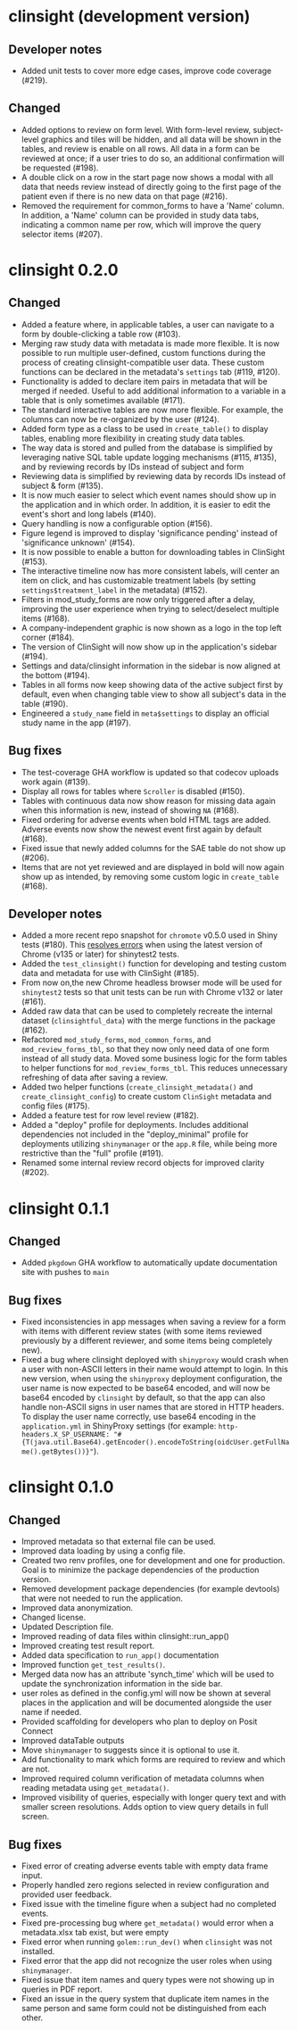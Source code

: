 # clinsight (development version)

## Developer notes

- Added unit tests to cover more edge cases, improve code coverage (#219).

## Changed 

- Added options to review on form level. With form-level review, subject-level graphics and tiles will be hidden, and all data will be shown in the tables, and review is enable on all rows. All data in a form can be reviewed at once; if a user tries to do so, an additional confirmation will be requested (#198).
- A double click on a row in the start page now shows a modal with all data that needs review instead of directly going to the first page of the patient even if there is no new data on that page (#216).
- Removed the requirement for common_forms to have a 'Name' column. In addition, a 'Name' column can be provided in study data tabs, indicating a common name per row, which will improve the query selector items (#207).

# clinsight 0.2.0

## Changed 

- Added a feature where, in applicable tables, a user can navigate to a form by double-clicking a table row (#103).
- Merging raw study data with metadata is made more flexible. It is now possible to run multiple user-defined, custom functions during the process of creating clinsight-compatible user data. These custom functions can be declared in the metadata's `settings` tab (#119, #120).
- Functionality is added to declare item pairs in metadata that will be merged if needed. Useful to add additional information to a variable in a table that is only sometimes available (#171).
- The standard interactive tables are now more flexible. For example, the columns can now be re-organized by the user (#124).
- Added form type as a class to be used in `create_table()` to display tables, enabling more flexibility in creating study data tables.
- The way data is stored and pulled from the database is simplified by leveraging native SQL table update logging mechanisms (#115, #135), and by reviewing records by IDs instead of subject and form    
- Reviewing data is simplified by reviewing data by records IDs instead of subject & form (#135).
- It is now much easier to select which event names should show up in the application and in which order. In addition, it is easier to edit the event's short and long labels (#140).
- Query handling is now a configurable option (#156).
- Figure legend is improved to display 'significance pending' instead of 'significance unknown' (#154).
- It is now possible to enable a button for downloading tables in ClinSight (#153). 
- The interactive timeline now has more consistent labels, will center an item on click, and has customizable treatment labels (by setting `settings$treatment_label` in the metadata) (#152).
- Filters in mod_study_forms are now only triggered after a delay, improving the user experience when trying to select/deselect multiple items (#168).
- A company-independent graphic is now shown as a logo in the top left corner (#184).
- The version of ClinSight will now show up in the application's sidebar (#194).
- Settings and data/clinsight information in the sidebar is now aligned at the bottom (#194).
- Tables in all forms now keep showing data of the active subject first by default, even when changing table view to show all subject's data in the table (#190).
- Engineered a `study_name` field in `meta$settings` to display an official study name in the app (#197).

## Bug fixes

- The test-coverage GHA workflow is updated so that codecov uploads work again (#139).
- Display all rows for tables where `Scroller` is disabled (#150).
- Tables with continuous data now show reason for missing data again when this information is new, instead of showing `NA` (#168). 
- Fixed ordering for adverse events when bold HTML tags are added. Adverse events now show the newest event first again by default (#168).
- Fixed issue that newly added columns for the SAE table do not show up (#206).
- Items that are not yet reviewed and are displayed in bold will now again show up as intended, by removing some custom logic in `create_table` (#168). 


## Developer notes

- Added a more recent repo snapshot for `chromote` v0.5.0 used in Shiny tests (#180). This [resolves errors](https://github.com/rstudio/chromote/issues/204) when using the latest version of Chrome (v135 or later) for shinytest2 tests. 
- Added the `test_clinsight()` function for developing and testing custom data and metadata for use with ClinSight (#185).
- From now on,the new Chrome headless browser mode will be used for `shinytest2` tests so that unit tests can be run with Chrome v132 or later (#161). 
- Added raw data that can be used to completely recreate the internal dataset (`clinsightful_data`) with the merge functions in the package (#162).
- Refactored `mod_study_forms`, `mod_common_forms`, and `mod_review_forms_tbl`, so that they now only need data of one form instead of all study data. Moved some business logic for the form tables to helper functions for `mod_review_forms_tbl`. This reduces unnecessary refreshing of data after saving a review.
- Added two helper functions (`create_clinsight_metadata()` and `create_clinsight_config`) to create custom `ClinSight` metadata and config files (#175).
- Added a feature test for row level review (#182).
- Added a "deploy" profile for deployments. Includes additional dependencies not included in the "deploy_minimal" profile for deployments utilizing `shinymanager` or the `app.R` file, while being more restrictive than the "full" profile (#191).
- Renamed some internal review record objects for improved clarity (#202).

# clinsight 0.1.1

## Changed 

- Added `pkgdown` GHA workflow to automatically update documentation site with pushes to `main`

## Bug fixes

- Fixed inconsistencies in app messages when saving a review for a form with items with different review states (with some items reviewed previously by a different reviewer, and some items being completely new).
- Fixed a bug where clinsight deployed with `shinyproxy` would crash when a user with non-ASCII letters in their name would attempt to login. In this new version, when using the `shinyproxy` deployment configuration, the user name is now expected to be base64 encoded, and will now be base64 encoded by `clinsight` by default, so that the app can also handle non-ASCII signs in user names that are stored in HTTP headers. To display the user name correctly, use base64 encoding in the `application.yml` in ShinyProxy settings (for example: `http-headers.X_SP_USERNAME: "#{T(java.util.Base64).getEncoder().encodeToString(oidcUser.getFullName().getBytes())}"`).

# clinsight 0.1.0

## Changed

- Improved metadata so that external file can be used. 
- Improved data loading by using a config file.
- Created two renv profiles, one for development and one for production. Goal is 
to minimize the package dependencies of the production version.
- Removed development package dependencies (for example devtools) that were not needed to run the application.  
- Improved data anonymization.
- Changed license.
- Updated Description file.
- Improved reading of data files within clinsight::run_app()
- Improved creating test result report.
- Added data specification to `run_app()` documentation
- Improved function `get_test_results()`.
- Merged data now has an attribute 'synch_time' which will be used to update the synchronization information in the side bar.
- user roles as defined in the config.yml will now be shown at several places in the application and will be documented alongside the user name if needed. 
- Provided scaffolding for developers who plan to deploy on Posit Connect
- Improved dataTable outputs
- Move `shinymanager` to suggests since it is optional to use it.
- Add functionality to mark which forms are required to review and which are not.
- Improved required column verification of metadata columns when reading metadata using `get_metadata()`.
- Improved visibility of queries, especially with longer query text and with smaller screen resolutions. Adds option to view query details in full screen.

## Bug fixes

- Fixed error of creating adverse events table with empty data frame input. 
- Properly handled zero regions selected in review configuration and provided user feedback.
- Fixed issue with the timeline figure when a subject had no completed events.
- Fixed pre-processing bug where `get_metadata()` would error when a metadata.xlsx tab exist, but were empty
- Fixed error when running `golem::run_dev()` when `clinsight` was not installed.
- Fixed error that the app did not recognize the user roles when using `shinymanager`. 
- Fixed issue that item names and query types were not showing up in queries in PDF report.
- Fixed an issue in the query system that duplicate item names in the same person and same form could not be distinguished from each other. 
